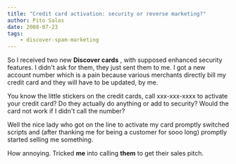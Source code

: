 ```yaml
---
title: "Credit card activation: security or reverse marketing?"
author: Pito Salas
date: 2008-07-23
tags:
    - discover-spam-marketing
---
```




So I received two new **Discover cards** , with supposed enhanced security
features. I didn't ask for them, they just sent them to me. I got a new
account number which is a pain because various merchants directly bill my
credit card and they will have to be updated, by me.

You know the little stickers on the credit cards, call xxx-xxx-xxxx to
activate your credit card? Do they actually do anything or add to security?
Would the card not work if I didn't call the number?

Well the nice lady who got on the line to activate my card promptly switched
scripts and (after thanking me for being a customer for sooo long) promptly
started selling me something.

How annoying. Tricked **me** into calling **them** to get their sales pitch.


